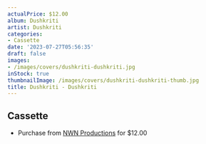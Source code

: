 ```yaml
---
actualPrice: $12.00
album: Dushkriti
artist: Dushkriti
categories:
- Cassette
date: '2023-07-27T05:56:35'
draft: false
images:
- /images/covers/dushkriti-dushkriti.jpg
inStock: true
thumbnailImage: /images/covers/dushkriti-dushkriti-thumb.jpg
title: Dushkriti - Dushkriti
---
```


## Cassette
* Purchase from [NWN Productions](http://shop.nwnprod.com/index.php?route=product/product&path=73&product_id=20475&sort=pd.name&order=ASC) for $12.00
